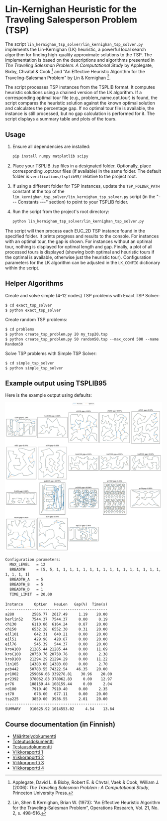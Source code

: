 # Lin-Kernighan Heuristic for the Traveling Salesperson Problem (TSP)

The script `lin_kernighan_tsp_solver/lin_kernighan_tsp_solver.py` implements the Lin-Kernighan (LK) heuristic, a
powerful local search algorithm for finding high-quality approximate solutions to the TSP.
The implementation is based on the descriptions and algorithms presented in _The Traveling
Salesman Problem: A Computational Study_ by Applegate, Bixby, Chvátal & Cook [^1] and
"An Effective Heuristic Algorithm for the Traveling-Salesman Problem" by Lin & Kernighan [^2].

The script processes TSP instances from the TSPLIB format. It computes heuristic solutions
using a chained version of the LK algorithm. If a corresponding optimal tour file
(e.g., problem_name.opt.tour) is found, the script compares the heuristic solution
against the known optimal solution and calculates the percentage gap. If no optimal
tour file is available, the instance is still processed, but no gap calculation is
performed for it. The script displays a summary table and plots of the tours.

## Usage

  1. Ensure all dependencies are installed:
     ```bash
     pip install numpy matplotlib scipy
     ```

  2. Place your TSPLIB .tsp files in a designated folder.
     Optionally, place corresponding .opt.tour files (if available) in the same
     folder. The default folder is `verifications/tsplib95/` relative to the project root.

  3. If using a different folder for TSP instances, update the `TSP_FOLDER_PATH` constant
     at the top of the `lin_kernighan_tsp_solver/lin_kernighan_tsp_solver.py` script
     (in the "--- Constants ---" section) to point to your TSPLIB folder.

  4. Run the script from the project's root directory:
     ```bash
     python lin_kernighan_tsp_solver/lin_kernighan_tsp_solver.py
     ```

The script will then process each EUC_2D TSP instance found in the specified folder. It prints progress
and results to the console. For instances with an optimal tour, the gap is shown.
For instances without an optimal tour, nothing is displayed for optimal length and gap.
Finally, a plot of all processed tours is displayed (showing both optimal and heuristic
tours if the optimal is available, otherwise just the heuristic tour). Configuration
parameters for the LK algorithm can be adjusted in the `LK_CONFIG` dictionary
within the script.

## Helper Algorithms

Create and solve simple (4-12 nodes) TSP problems with Exact TSP Solver:
```
$ cd exact_tsp_solver
$ python exact_tsp_solver
```

Create random TSP problems:
```
$ cd problems
$ python create_tsp_problem.py 20 my_tsp20.tsp
$ python create_tsp_problem.py 50 random50.tsp --max_coord 500 --name Random50
```

Solve TSP problems with Simple TSP Solver:
```
$ cd simple_tsp_solver
$ python simple_tsp_solver
```

## Example output using TSPLIB95 

Here is the example output using defaults: 

![Example output plots](/images/lk_verifications_tsplib95_20s.png)

```
Configuration parameters:
  MAX_LEVEL   = 12
  BREADTH     = [5, 5, 1, 1, 1, 1, 1, 1, 1, 1, 1, 1, 1, 1, 1, 1, 1, 1, 1, 1, 1, 1]
  BREADTH_A   = 5
  BREADTH_B   = 5
  BREADTH_D   = 1
  TIME_LIMIT  = 20.00

Instance     OptLen   HeuLen   Gap(%)  Time(s)
----------------------------------------------
a280        2586.77  2617.49     1.19    20.00
berlin52    7544.37  7544.37     0.00     0.19
ch130       6110.86  6164.24     0.87    20.00
ch150       6532.28  6552.30     0.31    20.00
eil101       642.31   640.21     0.00    20.00
eil51        429.98   428.87     0.00    20.00
eil76        545.39   544.37     0.00    20.00
kroA100    21285.44 21285.44     0.00    11.69
kroC100    20750.76 20750.76     0.00     2.38
kroD100    21294.29 21294.29     0.00    11.22
lin105     14383.00 14383.00     0.00     2.70
pcb442     50783.55 74322.54    46.35    20.00
pr1002     259066.66 339278.81    30.96    20.00
pr2392     378062.83 378062.83     0.00    12.97
pr76       108159.44 108159.44     0.00     2.04
rd100       7910.40  7910.40     0.00     2.35
st70         678.60   677.11     0.00    20.00
tsp225      3859.00  3936.55     2.01    20.00
----------------------------------------------
SUMMARY    910625.92 1014553.02     4.54    13.64
```


## Course documentation (in Finnish)

- [Määrittelydokumentti](/documentation/requirements_specification.md)
- [Toteutusdokumentti](/documentation/implementation_specification.md)
- [Testausdokumentti](/documentation/testing_specification.md)
- [Viikkoraportti 1](/reports/weekly_report_1.md)
- [Viikkoraportti 2](/reports/weekly_report_2.md)
- [Viikkoraportti 3](/reports/weekly_report_3.md)
- [Viikkoraportti 4](/reports/weekly_report_4.md)

[^1]: Applegate, David L. & Bixby, Robert E. & Chvtal,  Vaek & Cook, William J. (2006): *The Traveling Salesman Problem : A Computational Study*, Princeton University Press.

[^2]: Lin, Shen & Kernighan, Brian W. (1973): ”An Effective Heuristic Algorithm for the Traveling-Salesman Problem”, Operations Research, Vol. 21, No. 2, s. 498–516.
